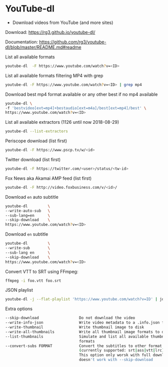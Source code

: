 # YouTube-dl 
- Download videos from YouTube (and more sites)

Download:
https://rg3.github.io/youtube-dl/

Documentation:
https://github.com/rg3/youtube-dl/blob/master/README.md#readme


List all available formats
```bash
youtube-dl  -F https://www.youtube.com/watch?v=<ID>
```

List all available formats filtering MP4 with grep
```bash
youtube-dl -F https://www.youtube.com/watch?v=<ID> | grep mp4

```

Download best mp4 format available or any other best if no mp4 available
```bash
youtube-dl \
-f 'bestvideo[ext=mp4]+bestaudio[ext=m4a]/best[ext=mp4]/best' \
https://www.youtube.com/watch?v=<ID>
```

List all available extractors (1126 until now 2018-08-29)
```bash
youtube-dl --list-extractors
```

Periscope download (list first)
```bash
youtube-dl -F https://www.pscp.tv/w/<id>
```

Twitter download (list first)
```bash
youtube-dl -F https://twitter.com/<user>/status/<tw-id>
```

Fox News aka Akamai AMP feed (list first)
```bash
youtube-dl -F http://video.foxbusiness.com/v/<id>/
```


Download `en` auto subtitle
```bash
youtube-dl         \
--write-auto-sub   \
--sub-lang=en      \
--skip-download    \
https://www.youtube.com/watch?v=<ID>
```

Download `en` subtitle
```bash
youtube-dl         \
--write-sub        \
--sub-lang en      \
--skip-download    \
https://www.youtube.com/watch?v=<ID>
```

Convert VTT to SRT using FFmpeg:
```bash
ffmpeg -i foo.vtt foo.srt
```

JSON playlist
```bash
youtube-dl -j --flat-playlist 'https://www.youtube.com/watch?v=ID' | jq -r '.id' | sed 's_^_https://youtube.com/v/_'
```

Extra options
```bash
--skip-download                  Do not download the video
--write-info-json                Write video metadata to a .info.json file
--write-thumbnail                Write thumbnail image to disk
--write-all-thumbnails           Write all thumbnail image formats to disk
--list-thumbnails                Simulate and list all available thumbnail
                                 formats
--convert-subs FORMAT            Convert the subtitles to other format
                                 (currently supported: srt|ass|vtt|lrc)
                                 This option only worsk with full download
                                 doesn't work with --skip-download 
```